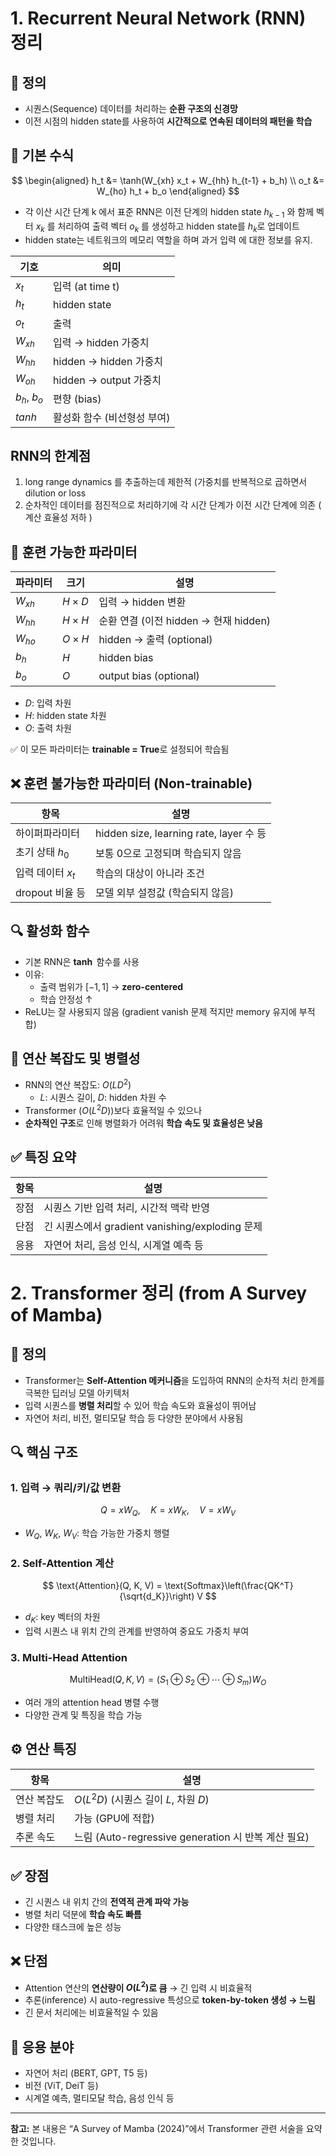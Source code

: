 # 1. Recurrent Neural Network (RNN) 정리

## 📌 정의
- 시퀀스(Sequence) 데이터를 처리하는 **순환 구조의 신경망**
- 이전 시점의 hidden state를 사용하여 **시간적으로 연속된 데이터의 패턴을 학습**

## 🧠 기본 수식

$$
\begin{aligned}
h_t &= \tanh(W_{xh} x_t + W_{hh} h_{t-1} + b_h) \\
o_t &= W_{ho} h_t + b_o
\end{aligned}
$$

- 각 이산 시간 단계 k 에서 표준 RNN은 이전 단계의 hidden state $h_{k-1}$ 와 함께 벡터 $x_k$ 를 처리하여 출력 벡터 $o_k$ 를 생성하고 hidden state를 $h_k$로 업데이트
- hidden state는 네트워크의 메모리 역할을 하며 과거 입력 에 대한 정보를 유지.


| 기호 | 의미 |
|------|------|
| $x_t$ | 입력 (at time t) |
| $h_t$ | hidden state |
| $o_t$ | 출력 |
| $W_{xh}$ | 입력 → hidden 가중치 | 모델 입력을 hidden state로 처리하는 가중치 행렬. 
| $W_{hh}$ | hidden → hidden 가중치 | hidden state 간의 반복 연결
| $W_{oh}$ | hidden → output 가중치 | hidens state에서 파생된 출력을 생성하는데 사용되는 가중치
| $b_h$, $b_o$ | 편향 (bias) |
| $tanh$ | 활성화 함수 (비선형성 부여) |

## RNN의 한계점 
1.  long range dynamics 를 추출하는데 제한적 (가중치를 반복적으로 곱하면서 dilution or loss
2.  순차적인 데이터를 점진적으로 처리하기에 각 시간 단계가 이전 시간 단계에 의존 ( 계산 효율성 저하 )

## 🧮 훈련 가능한 파라미터

| 파라미터 | 크기 | 설명 |
|----------|------|------|
| $W_{xh}$ | $H \times D$ | 입력 → hidden 변환 |
| $W_{hh}$ | $H \times H$ | 순환 연결 (이전 hidden → 현재 hidden) |
| $W_{ho}$ | $O \times H$ | hidden → 출력 (optional) |
| $b_h$ | $H$ | hidden bias |
| $b_o$ | $O$ | output bias (optional) |

- $D$: 입력 차원  
- $H$: hidden state 차원  
- $O$: 출력 차원  

✅ 이 모든 파라미터는 **trainable = True**로 설정되어 학습됨

## ❌ 훈련 불가능한 파라미터 (Non-trainable)

| 항목 | 설명 |
|------|------|
| 하이퍼파라미터 | hidden size, learning rate, layer 수 등 |
| 초기 상태 $h_0$ | 보통 0으로 고정되며 학습되지 않음 |
| 입력 데이터 $x_t$ | 학습의 대상이 아니라 조건 |
| dropout 비율 등 | 모델 외부 설정값 (학습되지 않음) |


## 🔍 활성화 함수

- 기본 RNN은 **$\tanh$** 함수를 사용
- 이유:  
  - 출력 범위가 $[-1, 1]$ → **zero-centered**
  - 학습 안정성 ↑
- ReLU는 잘 사용되지 않음 (gradient vanish 문제 적지만 memory 유지에 부적합)

## 🧮 연산 복잡도 및 병렬성

- RNN의 연산 복잡도: $O(L D^2)$  
  - $L$: 시퀀스 길이, $D$: hidden 차원 수
- Transformer ($O(L^2 D)$)보다 효율적일 수 있으나
- **순차적인 구조**로 인해 병렬화가 어려워 **학습 속도 및 효율성은 낮음**

## ✅ 특징 요약

| 항목 | 설명 |
|------|------|
| 장점 | 시퀀스 기반 입력 처리, 시간적 맥락 반영 |
| 단점 | 긴 시퀀스에서 gradient vanishing/exploding 문제 |
| 응용 | 자연어 처리, 음성 인식, 시계열 예측 등 |

# 2. Transformer 정리 (from A Survey of Mamba)

## 📌 정의
- Transformer는 **Self-Attention 메커니즘**을 도입하여 RNN의 순차적 처리 한계를 극복한 딥러닝 모델 아키텍처
- 입력 시퀀스를 **병렬 처리**할 수 있어 학습 속도와 효율성이 뛰어남
- 자연어 처리, 비전, 멀티모달 학습 등 다양한 분야에서 사용됨

## 🔍 핵심 구조

### 1. 입력 → 쿼리/키/값 변환

$$
Q = xW_Q, \quad K = xW_K, \quad V = xW_V
$$

- $W_Q$, $W_K$, $W_V$: 학습 가능한 가중치 행렬

### 2. Self-Attention 계산

$$
\text{Attention}(Q, K, V) = \text{Softmax}\left(\frac{QK^T}{\sqrt{d_K}}\right) V
$$

- $d_K$: key 벡터의 차원
- 입력 시퀀스 내 위치 간의 관계를 반영하여 중요도 가중치 부여

### 3. Multi-Head Attention

$$
\text{MultiHead}(Q,K,V) = (S_1 \oplus S_2 \oplus \cdots \oplus S_m)W_O
$$

- 여러 개의 attention head 병렬 수행
- 다양한 관계 및 특징을 학습 가능

## ⚙️ 연산 특징

| 항목 | 설명 |
|------|------|
| 연산 복잡도 | $O(L^2 D)$ (시퀀스 길이 $L$, 차원 $D$) |
| 병렬 처리 | 가능 (GPU에 적합) |
| 추론 속도 | 느림 (Auto-regressive generation 시 반복 계산 필요) |

## ✅ 장점

- 긴 시퀀스 내 위치 간의 **전역적 관계 파악 가능**
- 병렬 처리 덕분에 **학습 속도 빠름**
- 다양한 태스크에 높은 성능

## ❌ 단점

- Attention 연산의 **연산량이 $O(L^2)$로 큼** → 긴 입력 시 비효율적
- 추론(inference) 시 auto-regressive 특성으로 **token-by-token 생성 → 느림**
- 긴 문서 처리에는 비효율적일 수 있음

## 📌 응용 분야

- 자연어 처리 (BERT, GPT, T5 등)
- 비전 (ViT, DeiT 등)
- 시계열 예측, 멀티모달 학습, 음성 인식 등

---

**참고:** 본 내용은 “A Survey of Mamba (2024)”에서 Transformer 관련 서술을 요약한 것입니다.
